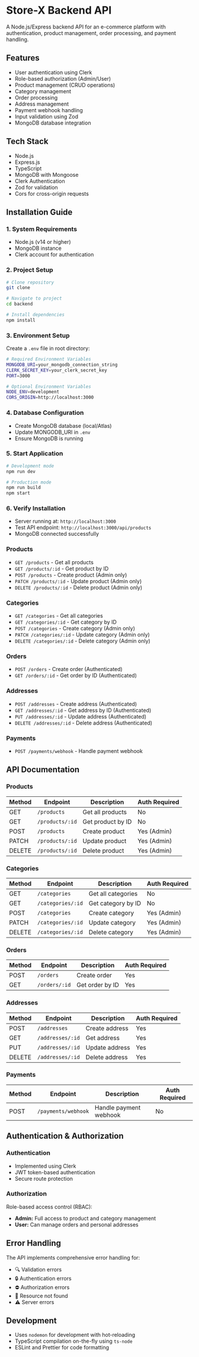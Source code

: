 # Store-X Backend API

A Node.js/Express backend API for an e-commerce platform with authentication, product management, order processing, and payment handling.

## Features

- User authentication using Clerk
- Role-based authorization (Admin/User)
- Product management (CRUD operations)
- Category management
- Order processing
- Address management
- Payment webhook handling
- Input validation using Zod
- MongoDB database integration

## Tech Stack

- Node.js
- Express.js
- TypeScript
- MongoDB with Mongoose
- Clerk Authentication
- Zod for validation
- Cors for cross-origin requests

## Installation Guide

### 1. System Requirements
- Node.js (v14 or higher)
- MongoDB instance
- Clerk account for authentication

### 2. Project Setup

```bash
# Clone repository
git clone

# Navigate to project
cd backend

# Install dependencies
npm install
```

### 3. Environment Setup
Create a `.env` file in root directory:
```bash
# Required Environment Variables
MONGODB_URI=your_mongodb_connection_string
CLERK_SECRET_KEY=your_clerk_secret_key
PORT=3000

# Optional Environment Variables
NODE_ENV=development
CORS_ORIGIN=http://localhost:3000
```

### 4. Database Configuration
- Create MongoDB database (local/Atlas)
- Update MONGODB_URI in `.env`
- Ensure MongoDB is running

### 5. Start Application
```bash
# Development mode
npm run dev

# Production mode
npm run build
npm start
```

### 6. Verify Installation
- Server running at: `http://localhost:3000`
- Test API endpoint: `http://localhost:3000/api/products`
- MongoDB connected successfully

### Products
- `GET /products` - Get all products
- `GET /products/:id` - Get product by ID
- `POST /products` - Create product (Admin only)
- `PATCH /products/:id` - Update product (Admin only)
- `DELETE /products/:id` - Delete product (Admin only)

### Categories
- `GET /categories` - Get all categories
- `GET /categories/:id` - Get category by ID
- `POST /categories` - Create category (Admin only)
- `PATCH /categories/:id` - Update category (Admin only)
- `DELETE /categories/:id` - Delete category (Admin only)

### Orders
- `POST /orders` - Create order (Authenticated)
- `GET /orders/:id` - Get order by ID (Authenticated)

### Addresses
- `POST /addresses` - Create address (Authenticated)
- `GET /addresses/:id` - Get address by ID (Authenticated)
- `PUT /addresses/:id` - Update address (Authenticated)
- `DELETE /addresses/:id` - Delete address (Authenticated)

### Payments
- `POST /payments/webhook` - Handle payment webhook

## API Documentation

### Products
| Method | Endpoint | Description | Auth Required |
|--------|----------|-------------|---------------|
| GET | `/products` | Get all products | No |
| GET | `/products/:id` | Get product by ID | No |
| POST | `/products` | Create product | Yes (Admin) |
| PATCH | `/products/:id` | Update product | Yes (Admin) |
| DELETE | `/products/:id` | Delete product | Yes (Admin) |

### Categories
| Method | Endpoint | Description | Auth Required |
|--------|----------|-------------|---------------|
| GET | `/categories` | Get all categories | No |
| GET | `/categories/:id` | Get category by ID | No |
| POST | `/categories` | Create category | Yes (Admin) |
| PATCH | `/categories/:id` | Update category | Yes (Admin) |
| DELETE | `/categories/:id` | Delete category | Yes (Admin) |

### Orders
| Method | Endpoint | Description | Auth Required |
|--------|----------|-------------|---------------|
| POST | `/orders` | Create order | Yes |
| GET | `/orders/:id` | Get order by ID | Yes |

### Addresses
| Method | Endpoint | Description | Auth Required |
|--------|----------|-------------|---------------|
| POST | `/addresses` | Create address | Yes |
| GET | `/addresses/:id` | Get address | Yes |
| PUT | `/addresses/:id` | Update address | Yes |
| DELETE | `/addresses/:id` | Delete address | Yes |

### Payments
| Method | Endpoint | Description | Auth Required |
|--------|----------|-------------|---------------|
| POST | `/payments/webhook` | Handle payment webhook | No |

## Authentication & Authorization

### Authentication
- Implemented using Clerk
- JWT token-based authentication
- Secure route protection

### Authorization
Role-based access control (RBAC):
- **Admin:** Full access to product and category management
- **User:** Can manage orders and personal addresses

## Error Handling
The API implements comprehensive error handling for:
- 🔍 Validation errors
- 🔒 Authentication errors
- ⛔ Authorization errors
- 📝 Resource not found
- ⚠️ Server errors

## Development
- Uses `nodemon` for development with hot-reloading
- TypeScript compilation on-the-fly using `ts-node`
- ESLint and Prettier for code formatting
